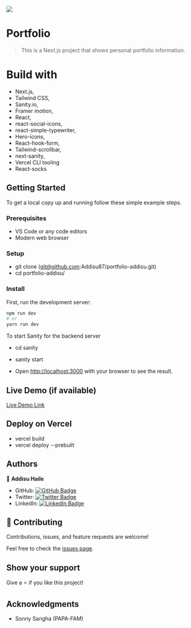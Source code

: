![](https://img.shields.io/badge/Microverse-blueviolet)

# Portfolio

> This is a Next.js project that shows personal portfolio information.

# Build with

- Next.js,
- Tailwind CSS,
- Sanity.io,
- Framer motion,
- React,
- react-social-icons,
- react-simple-typewriter,
- Hero-icons,
- React-hook-form,
- Tailwind-scrollbar,
- next-sanity,
- Vercel CLI tooling
- React-socks

## Getting Started

To get a local copy up and running follow these simple example steps.

### Prerequisites

- VS Code or any code editors
- Modern web browser

### Setup

- git clone (git@github.com:Addisu87/portfolio-addisu.git)
- cd portfolio-addisu/

### Install

First, run the development server:

```bash
npm run dev
# or
yarn run dev
```

To start Sanity for the backend server

- cd sanity
- sanity start

- Open [http://localhost:3000](http://localhost:3000) with your browser to see the result.

## Live Demo (if available)

[Live Demo Link](https://portfolio-addisu-addisu87.vercel.app/)

## Deploy on Vercel

- vercel build
- vercel deploy --prebuilt

## Authors

👤 **Addisu Haile**

- GitHub: [![GitHub Badge](https://img.shields.io/badge/-Addisu87-white?logo=GitHub&logoColor=181717&style=plastic)](https://github.com/Addisu87)
- Twitter: [![Twitter Badge](https://img.shields.io/badge/-AddisuTedla-white?logo=Twitter&logoColor=1DA1F2&style=plastic)](https://twitter.com/AddisuTedla)
- LinkedIn: [![LinkedIn Badge](https://img.shields.io/badge/-addisu_tedla-white?logo=LinkedIn&logoColor=1DA1F2&style=plastic)](https://linkedin.com/in/addisu-tedla/)

## 🤝 Contributing

Contributions, issues, and feature requests are welcome!

Feel free to check the [issues page](../../issues/).

## Show your support

Give a ⭐️ if you like this project!

## Acknowledgments

- Sonny Sangha (PAPA-FAM)
